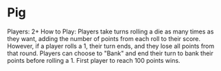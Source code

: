 # Pig
Players: 2+
How to Play:
Players take turns rolling a die as many times as they want, adding the number of points from each roll to their score.
However, if a player rolls a 1, their turn ends, and they lose all points from that round.
Players can choose to "Bank" and end their turn to bank their points before rolling a 1.
First player to reach 100 points wins.
